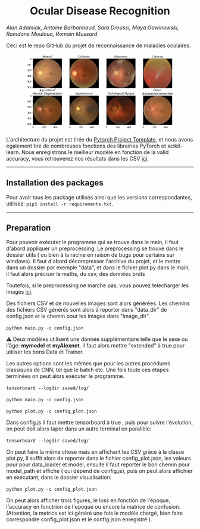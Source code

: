 # <h1 align="center">Ocular Disease Recognition</h1>
_Alan Adamiak, Antoine Barbannaud, Sara Droussi, Maya Gawinowski, Ramdane Mouloua, Romain Mussard_

Ceci est le repo GitHub du projet de reconnaissance de maladies oculaires.
<p align="center">
    <img src="./visualisation/rapport/presentation_images/eye_diseases_grid.jpg" style="width:400px;">
</p>

L'architecture du projet est tirée du [Pytorch Project Template](https://github.com/moemen95/Pytorch-Project-Template), et nous avons également tiré de nombreuses fonctions des librairies PyTorch et scikit-learn. Nous enregistrons le meilleur modèle en fonction de la valid accuracy, vous retrouverez nos résultats dans les CSV [ici](https://mega.nz/file/UwpmBRyQ#_Ygfeoiw6DksUEi2zlJ8pm1YKQ3MywXuubloDhVyBk0).

---
## Installation des packages

Pour avoir tous les package utilisés ainsi que les versions correspondantes, utilisez: 
`pip3 install -r requirements.txt`.

---
## Preparation
Pour pouvoir exécuter le programme qui se trouve dans le main, il faut d'abord appliquer un preprocessing. Le preprocessing se trouve dans le dossier utils ( ou bien à la racine en raison de bugs pour certains sur windows). Il faut d'abord décompresser l'archive du projet, et le mettre dans un dossier par exemple "data", et dans le fichier plot.py dans le main, il faut alors préciser le maths, du csv, des données bruts

Toutefois, si le preprocessing ne marche pas, vous pouvez telecharger les images [ici](https://mega.nz/file/1lhkDJhQ#mWqVa9TpHKEHM_BTN8EfCWxjL1eFNlxYh9fGUwoRMF4).

Des fichiers CSV et de nouvelles images sont alors générées. Les chemins des fichiers CSV générés sont alors à reporter dans "data_dir" de config.json et le chemin pour les images dans "image_dir".

`python main.py -c config.json`

:warning: Deux modèles utilisent une donnée supplémentaire telle que le sexe ou l'âge: **mymodel** et **myAlexnet**. Il faut alors mettre "extended" à true pour utiliser les bons Data et Trainer.

Les autres options sont les mêmes que pour les autres procédures classiques de CNN, tel que le batch etc. Une fois toute ces étapes terminées on peut alors exécuter le programme.

`tensorboard --logdir saved/log/`

`python main.py -c config.json`

`python plot.py -c config_plot.json`

Dans config.js il faut mettre tensorboard à true , puis pour suivre l'évolution, on peut doit alors taper dans un autre terminal en parallèle:

`tensorboard --logdir saved/log/`

On peut faire la même chose mais en affichant les CSV grâce à la classe plot.py, il suffit alors de reporter dans le fichier config_plot.json, les valeurs pour pour data_loader et model, ensuite il faut reporter le bon chemin pour model_path et affiche ( qui dépend de config.js), puis on peut alors affichier en exécutant, dans le dossier visualisation:

`python plot.py -c config_plot.json`

On peut alors afficher trois figures, le loss en fonction de l'époque, l'accuracy en fonctrion de l'epoque ou encore la matrice de confusion. (Attention, la metrics est ici généré une fois le modèle chargé, bien faire correspondre config_plot.json et le config.json enregistré ).
